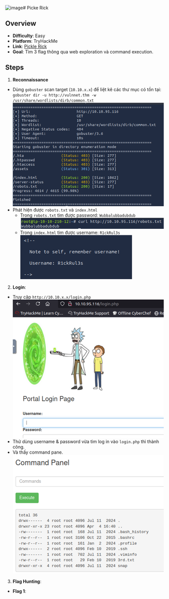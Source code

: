 ![image](https://github.com/user-attachments/assets/74f32951-839c-4e1e-97f4-8d5c52381527)# Picke Rick

## Overview
- **Difficulty**: Easy
- **Platform**: TryHackMe
- **Link**: [Pickle Rick](https://tryhackme.com/room/picklerick)
- **Goal**: Tìm 3 flag thông qua web exploration và command execution.

## Steps
1. **Reconnaissance**
- Dùng `gobuster` scan target (`10.10.x.x`) để liệt kê các thư mục có tồn tại: `gobuster dir -u http://vulnnet.thm -w /usr/share/wordlists/dirb/common.txt`
![Gobuster Scan](../images/gobuster-scan.PNG)
- Phát hiện được `robots.txt` và `index.html`
  + Trong `robots.txt` tìm được password: `Wubbalubbadubdub`
    ![robots.txt](../images/robots.PNG)
  + Trong `index.html` tìm được username: `R1ckRul3s`
    ![index.html](../images/index.PNG)
    
2. **Login**:
- Truy cập `http://10.10.x.x/login.php`
![login](../images/login.PNG)
- Thử dùng username & password vừa tìm log in vào `login.php` thì thành công.
- Và thấy command pane.
![Command Pane](../images/command-pane.PNG)

3. **Flag Hunting**:
- **Flag 1**:

